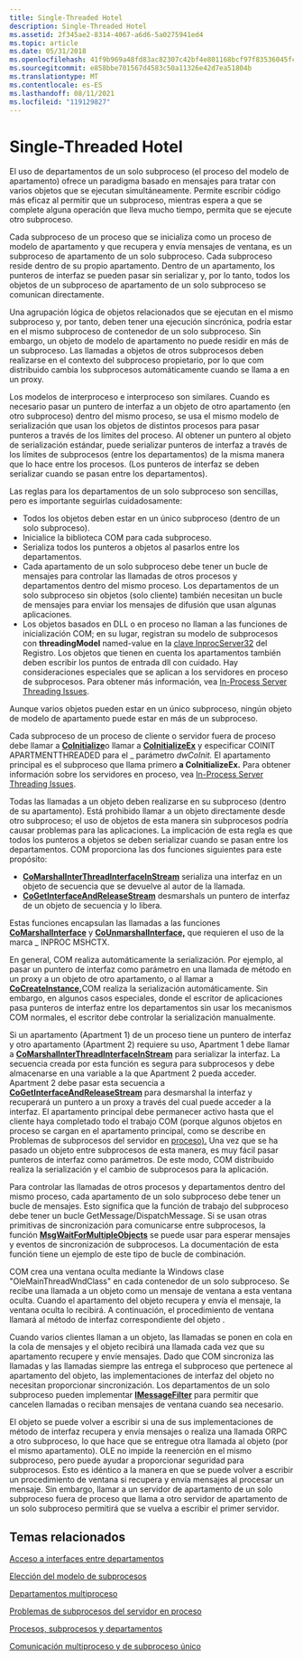 ```yaml
---
title: Single-Threaded Hotel
description: Single-Threaded Hotel
ms.assetid: 2f345ae2-8314-4067-a6d6-5a0275941ed4
ms.topic: article
ms.date: 05/31/2018
ms.openlocfilehash: 41f9b969a48fd83ac82307c42bf4e801168bcf97f83536045fc078b19e3eb77d
ms.sourcegitcommit: e858bbe701567d4583c50a11326e42d7ea51804b
ms.translationtype: MT
ms.contentlocale: es-ES
ms.lasthandoff: 08/11/2021
ms.locfileid: "119129827"
---
```

# <a name="single-threaded-apartments"></a>Single-Threaded Hotel

El uso de departamentos de un solo subproceso (el proceso del modelo de apartamento) ofrece un paradigma basado en mensajes para tratar con varios objetos que se ejecutan simultáneamente. Permite escribir código más eficaz al permitir que un subproceso, mientras espera a que se complete alguna operación que lleva mucho tiempo, permita que se ejecute otro subproceso.

Cada subproceso de un proceso que se inicializa como un proceso de modelo de apartamento y que recupera y envía mensajes de ventana, es un subproceso de apartamento de un solo subproceso. Cada subproceso reside dentro de su propio apartamento. Dentro de un apartamento, los punteros de interfaz se pueden pasar sin serializar y, por lo tanto, todos los objetos de un subproceso de apartamento de un solo subproceso se comunican directamente.

Una agrupación lógica de objetos relacionados que se ejecutan en el mismo subproceso y, por tanto, deben tener una ejecución sincrónica, podría estar en el mismo subproceso de contenedor de un solo subproceso. Sin embargo, un objeto de modelo de apartamento no puede residir en más de un subproceso. Las llamadas a objetos de otros subprocesos deben realizarse en el contexto del subproceso propietario, por lo que com distribuido cambia los subprocesos automáticamente cuando se llama a en un proxy.

Los modelos de interproceso e interproceso son similares. Cuando es necesario pasar un puntero de interfaz a un objeto de otro apartamento (en otro subproceso) dentro del mismo proceso, se usa el mismo modelo de serialización que usan los objetos de distintos procesos para pasar punteros a través de los límites del proceso. Al obtener un puntero al objeto de serialización estándar, puede serializar punteros de interfaz a través de los límites de subprocesos (entre los departamentos) de la misma manera que lo hace entre los procesos. (Los punteros de interfaz se deben serializar cuando se pasan entre los departamentos).

Las reglas para los departamentos de un solo subproceso son sencillas, pero es importante seguirlas cuidadosamente:

-   Todos los objetos deben estar en un único subproceso (dentro de un solo subproceso).
-   Inicialice la biblioteca COM para cada subproceso.
-   Serializa todos los punteros a objetos al pasarlos entre los departamentos.
-   Cada apartamento de un solo subproceso debe tener un bucle de mensajes para controlar las llamadas de otros procesos y departamentos dentro del mismo proceso. Los departamentos de un solo subproceso sin objetos (solo cliente) también necesitan un bucle de mensajes para enviar los mensajes de difusión que usan algunas aplicaciones.
-   Los objetos basados en DLL o en proceso no llaman a las funciones de inicialización COM; en su lugar, registran su modelo de subprocesos con **threadingModel** named-value en la [clave InprocServer32](inprocserver32.md) del Registro. Los objetos que tienen en cuenta los apartamentos también deben escribir los puntos de entrada dll con cuidado. Hay consideraciones especiales que se aplican a los servidores en proceso de subprocesos. Para obtener más información, vea [In-Process Server Threading Issues](in-process-server-threading-issues.md).

Aunque varios objetos pueden estar en un único subproceso, ningún objeto de modelo de apartamento puede estar en más de un subproceso.

Cada subproceso de un proceso de cliente o servidor fuera de proceso debe llamar a [**CoInitialize**](/windows/desktop/api/Objbase/nf-objbase-coinitialize)o llamar a [**CoInitializeEx**](/windows/desktop/api/combaseapi/nf-combaseapi-coinitializeex) y especificar COINIT APARTMENTTHREADED para el \_ parámetro *dwCoInit.* El apartamento principal es el subproceso que llama primero **a CoInitializeEx.** Para obtener información sobre los servidores en proceso, vea [In-Process Server Threading Issues](in-process-server-threading-issues.md).

Todas las llamadas a un objeto deben realizarse en su subproceso (dentro de su apartamento). Está prohibido llamar a un objeto directamente desde otro subproceso; el uso de objetos de esta manera sin subprocesos podría causar problemas para las aplicaciones. La implicación de esta regla es que todos los punteros a objetos se deben serializar cuando se pasan entre los departamentos. COM proporciona las dos funciones siguientes para este propósito:

-   [**CoMarshalInterThreadInterfaceInStream**](/windows/desktop/api/combaseapi/nf-combaseapi-comarshalinterthreadinterfaceinstream) serializa una interfaz en un objeto de secuencia que se devuelve al autor de la llamada.
-   [**CoGetInterfaceAndReleaseStream**](/windows/desktop/api/combaseapi/nf-combaseapi-cogetinterfaceandreleasestream) desmarshals un puntero de interfaz de un objeto de secuencia y lo libera.

Estas funciones encapsulan las llamadas a las funciones [**CoMarshalInterface**](/windows/desktop/api/combaseapi/nf-combaseapi-comarshalinterface) y [**CoUnmarshalInterface,**](/windows/desktop/api/combaseapi/nf-combaseapi-counmarshalinterface) que requieren el uso de la marca \_ INPROC MSHCTX.

En general, COM realiza automáticamente la serialización. Por ejemplo, al pasar un puntero de interfaz como parámetro en una llamada de método en un proxy a un objeto de otro apartamento, o al llamar a [**CoCreateInstance,**](/windows/desktop/api/combaseapi/nf-combaseapi-cocreateinstance)COM realiza la serialización automáticamente. Sin embargo, en algunos casos especiales, donde el escritor de aplicaciones pasa punteros de interfaz entre los departamentos sin usar los mecanismos COM normales, el escritor debe controlar la serialización manualmente.

Si un apartamento (Apartment 1) de un proceso tiene un puntero de interfaz y otro apartamento (Apartment 2) requiere su uso, Apartment 1 debe llamar a [**CoMarshalInterThreadInterfaceInStream**](/windows/desktop/api/combaseapi/nf-combaseapi-comarshalinterthreadinterfaceinstream) para serializar la interfaz. La secuencia creada por esta función es segura para subprocesos y debe almacenarse en una variable a la que Apartment 2 pueda acceder. Apartment 2 debe pasar esta secuencia a [**CoGetInterfaceAndReleaseStream**](/windows/desktop/api/combaseapi/nf-combaseapi-cogetinterfaceandreleasestream) para desmarshal la interfaz y recuperará un puntero a un proxy a través del cual puede acceder a la interfaz. El apartamento principal debe permanecer activo hasta que el cliente haya completado todo el trabajo COM (porque algunos objetos en proceso se cargan en el apartamento principal, como se describe en Problemas de subprocesos del servidor en [proceso).](in-process-server-threading-issues.md) Una vez que se ha pasado un objeto entre subprocesos de esta manera, es muy fácil pasar punteros de interfaz como parámetros. De este modo, COM distribuido realiza la serialización y el cambio de subprocesos para la aplicación.

Para controlar las llamadas de otros procesos y departamentos dentro del mismo proceso, cada apartamento de un solo subproceso debe tener un bucle de mensajes. Esto significa que la función de trabajo del subproceso debe tener un bucle GetMessage/DispatchMessage. Si se usan otras primitivas de sincronización para comunicarse entre subprocesos, la función [**MsgWaitForMultipleObjects**](/windows/desktop/api/winuser/nf-winuser-msgwaitformultipleobjects) se puede usar para esperar mensajes y eventos de sincronización de subprocesos. La documentación de esta función tiene un ejemplo de este tipo de bucle de combinación.

COM crea una ventana oculta mediante la Windows clase "OleMainThreadWndClass" en cada contenedor de un solo subproceso. Se recibe una llamada a un objeto como un mensaje de ventana a esta ventana oculta. Cuando el apartamento del objeto recupera y envía el mensaje, la ventana oculta lo recibirá. A continuación, el procedimiento de ventana llamará al método de interfaz correspondiente del objeto .

Cuando varios clientes llaman a un objeto, las llamadas se ponen en cola en la cola de mensajes y el objeto recibirá una llamada cada vez que su apartamento recupere y envíe mensajes. Dado que COM sincroniza las llamadas y las llamadas siempre las entrega el subproceso que pertenece al apartamento del objeto, las implementaciones de interfaz del objeto no necesitan proporcionar sincronización. Los departamentos de un solo subproceso pueden implementar [**IMessageFilter**](/windows/desktop/api/ObjIdl/nn-objidl-imessagefilter) para permitir que cancelen llamadas o reciban mensajes de ventana cuando sea necesario.

El objeto se puede volver a escribir si una de sus implementaciones de método de interfaz recupera y envía mensajes o realiza una llamada ORPC a otro subproceso, lo que hace que se entregue otra llamada al objeto (por el mismo apartamento). OLE no impide la reenerción en el mismo subproceso, pero puede ayudar a proporcionar seguridad para subprocesos. Esto es idéntico a la manera en que se puede volver a escribir un procedimiento de ventana si recupera y envía mensajes al procesar un mensaje. Sin embargo, llamar a un servidor de apartamento de un solo subproceso fuera de proceso que llama a otro servidor de apartamento de un solo subproceso permitirá que se vuelva a escribir el primer servidor.

## <a name="related-topics"></a>Temas relacionados

<dl> <dt>

[Acceso a interfaces entre departamentos](accessing-interfaces-across-apartments.md)
</dt> <dt>

[Elección del modelo de subprocesos](choosing-the-threading-model.md)
</dt> <dt>

[Departamentos multiproceso](multithreaded-apartments.md)
</dt> <dt>

[Problemas de subprocesos del servidor en proceso](in-process-server-threading-issues.md)
</dt> <dt>

[Procesos, subprocesos y departamentos](processes--threads--and-apartments.md)
</dt> <dt>

[Comunicación multiproceso y de subproceso único](single-threaded-and-multithreaded-communication.md)
</dt> </dl>

 

 